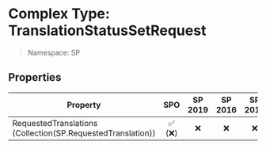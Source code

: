 # Complex Type: TranslationStatusSetRequest

> Namespace: SP

## Properties

Property | SPO | SP 2019 | SP 2016 | SP 2013
----------|:---:|:-------:|:-------:|:-------:
RequestedTranslations (Collection(SP.RequestedTranslation)) | ✅ (❌) | ❌ | ❌ | ❌
